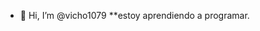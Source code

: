 - 👋 Hi, I’m @vicho1079
**estoy aprendiendo a programar.

<!---
vicho1079/vicho1079 is a ✨ special ✨ repository because its `README.md` (this file) appears on your GitHub profile.
You can click the Preview link to take a look at your changes.
--->
